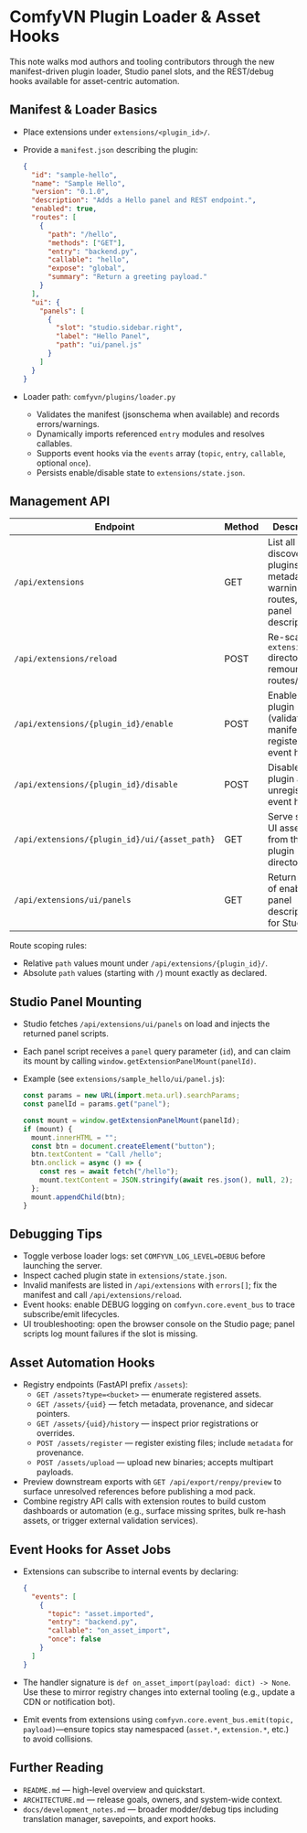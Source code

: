 ComfyVN Plugin Loader & Asset Hooks
===================================

This note walks mod authors and tooling contributors through the new manifest-driven
plugin loader, Studio panel slots, and the REST/debug hooks available for asset-centric
automation.

Manifest & Loader Basics
------------------------
- Place extensions under `extensions/<plugin_id>/`.
- Provide a `manifest.json` describing the plugin:

  ```json
  {
    "id": "sample-hello",
    "name": "Sample Hello",
    "version": "0.1.0",
    "description": "Adds a Hello panel and REST endpoint.",
    "enabled": true,
    "routes": [
      {
        "path": "/hello",
        "methods": ["GET"],
        "entry": "backend.py",
        "callable": "hello",
        "expose": "global",
        "summary": "Return a greeting payload."
      }
    ],
    "ui": {
      "panels": [
        {
          "slot": "studio.sidebar.right",
          "label": "Hello Panel",
          "path": "ui/panel.js"
        }
      ]
    }
  }
  ```

- Loader path: `comfyvn/plugins/loader.py`
  - Validates the manifest (jsonschema when available) and records errors/warnings.
  - Dynamically imports referenced `entry` modules and resolves callables.
  - Supports event hooks via the `events` array (`topic`, `entry`, `callable`, optional `once`).
  - Persists enable/disable state to `extensions/state.json`.

Management API
--------------
| Endpoint | Method | Description |
|----------|--------|-------------|
| `/api/extensions` | GET | List all discovered plugins with metadata, warnings, routes, and panel descriptors. |
| `/api/extensions/reload` | POST | Re-scan the `extensions/` directory and remount routes/panels. |
| `/api/extensions/{plugin_id}/enable` | POST | Enable the plugin (validates manifest and registers event hooks). |
| `/api/extensions/{plugin_id}/disable` | POST | Disable the plugin and unregister event hooks. |
| `/api/extensions/{plugin_id}/ui/{asset_path}` | GET | Serve static UI assets from the plugin directory. |
| `/api/extensions/ui/panels` | GET | Return the list of enabled panel descriptors for Studio. |

Route scoping rules:
- Relative `path` values mount under `/api/extensions/{plugin_id}/`.
- Absolute `path` values (starting with `/`) mount exactly as declared.

Studio Panel Mounting
---------------------
- Studio fetches `/api/extensions/ui/panels` on load and injects the returned panel scripts.
- Each panel script receives a `panel` query parameter (`id`), and can claim its mount by calling `window.getExtensionPanelMount(panelId)`.
- Example (see `extensions/sample_hello/ui/panel.js`):

  ```js
  const params = new URL(import.meta.url).searchParams;
  const panelId = params.get("panel");

  const mount = window.getExtensionPanelMount(panelId);
  if (mount) {
    mount.innerHTML = "";
    const btn = document.createElement("button");
    btn.textContent = "Call /hello";
    btn.onclick = async () => {
      const res = await fetch("/hello");
      mount.textContent = JSON.stringify(await res.json(), null, 2);
    };
    mount.appendChild(btn);
  }
  ```

Debugging Tips
--------------
- Toggle verbose loader logs: set `COMFYVN_LOG_LEVEL=DEBUG` before launching the server.
- Inspect cached plugin state in `extensions/state.json`.
- Invalid manifests are listed in `/api/extensions` with `errors[]`; fix the manifest and call `/api/extensions/reload`.
- Event hooks: enable DEBUG logging on `comfyvn.core.event_bus` to trace subscribe/emit lifecycles.
- UI troubleshooting: open the browser console on the Studio page; panel scripts log mount failures if the slot is missing.

Asset Automation Hooks
----------------------
- Registry endpoints (FastAPI prefix `/assets`):
  - `GET /assets?type=<bucket>` — enumerate registered assets.
  - `GET /assets/{uid}` — fetch metadata, provenance, and sidecar pointers.
  - `GET /assets/{uid}/history` — inspect prior registrations or overrides.
  - `POST /assets/register` — register existing files; include `metadata` for provenance.
  - `POST /assets/upload` — upload new binaries; accepts multipart payloads.
- Preview downstream exports with `GET /api/export/renpy/preview` to surface unresolved references before publishing a mod pack.
- Combine registry API calls with extension routes to build custom dashboards or automation (e.g., surface missing sprites, bulk re-hash assets, or trigger external validation services).

Event Hooks for Asset Jobs
--------------------------
- Extensions can subscribe to internal events by declaring:

  ```json
  {
    "events": [
      {
        "topic": "asset.imported",
        "entry": "backend.py",
        "callable": "on_asset_import",
        "once": false
      }
    ]
  }
  ```

- The handler signature is `def on_asset_import(payload: dict) -> None`. Use these to mirror registry changes into external tooling (e.g., update a CDN or notification bot).
- Emit events from extensions using `comfyvn.core.event_bus.emit(topic, payload)`—ensure topics stay namespaced (`asset.*`, `extension.*`, etc.) to avoid collisions.

Further Reading
---------------
- `README.md` — high-level overview and quickstart.
- `ARCHITECTURE.md` — release goals, owners, and system-wide context.
- `docs/development_notes.md` — broader modder/debug tips including translation manager, savepoints, and export hooks.
